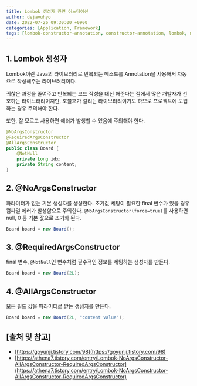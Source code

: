 ```yaml
---
title: Lombok 생성자 관련 어노테이션
author: dejavuhyo
date: 2022-07-26 09:30:00 +0900
categories: [Application, Framework]
tags: [lombok-constructor-annotation, constructor-annotation, lombok, noargsconstructor, requiredargsconstructor, allargsconstructor, 롬복-생성자, 롬복-생성자-어노테이션, 롬복]
---
```


## 1. Lombok 생성자
Lombok이란 Java의 라이브러리로 반복되는 메소드를 Annotation을 사용해서 자동으로 작성해주는 라이브러리이다.

귀찮은 과정을 줄여주고 반복되는 코드 작성을 대신 해준다는 점에서 많은 개발자가 선호하는 라이브러리이지만, 호불호가 갈리는 라이브러리이기도 하므로 프로젝트에 도입하는 경우 주의해야 한다.

또한, 잘 모르고 사용하면 에러가 발생할 수 있음에 주의해야 한다.

```java
@NoArgsConstructor
@RequiredArgsConstructor
@AllArgsConstructor
public class Board {
    @NotNull
    private Long idx;
    private String content;
}
```

## 2. @NoArgsConstructor
파라미터가 없는 기본 생성자를 생성한다. 초기값 세팅이 필요한 final 변수가 있을 경우 컴파일 에러가 발생함으로 주의한다. `@NoArgsConstructor(force=true)`를 사용하면 null, 0 등 기본 값으로 초기화 된다.

```java
Board board = new Board();
```

## 3. @RequiredArgsConstructor
final 변수, `@NotNull`인 변수처럼 필수적인 정보를 세팅하는 생성자를 만든다.

```java
Board board = new Board(2L);
```

## 4. @AllArgsConstructor
모든 필드 값을 파라미터로 받는 생성자를 만든다.

```java
Board board = new Board(2L, "content value");
```

## [출처 및 참고]
* [https://goyunji.tistory.com/98](https://goyunji.tistory.com/98)
* [https://athena7.tistory.com/entry/Lombok-NoArgsConstructor-AllArgsConstructor-RequiredArgsConstructor](https://athena7.tistory.com/entry/Lombok-NoArgsConstructor-AllArgsConstructor-RequiredArgsConstructor)
